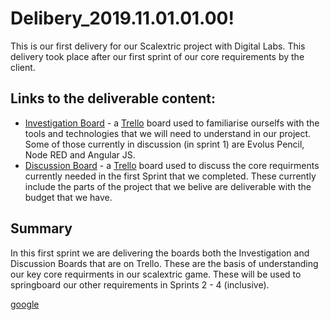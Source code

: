 ﻿# Delibery_2019.11.01.01.00!

This is our first delivery for our Scalextric project with Digital Labs. This delivery took place after our first sprint of our core requirements by the client.


## Links to the deliverable content:

- [Investigation Board]([https://trello.com/b/OISN7iJA/investigations](https://trello.com/b/OISN7iJA/investigations)) - a [Trello]([https://trello.com/en-GB](https://trello.com/en-GB)) board used to familiarise ourselfs with the tools and technologies that we will need to understand in our project. Some of those currently in discussion (in sprint 1) are Evolus Pencil, Node RED and Angular JS.
- [Discussion Board]([https://trello.com/b/oaYDbgei/discussions](https://trello.com/b/oaYDbgei/discussions)) - a [Trello]([https://trello.com/en-GB](https://trello.com/en-GB)) board used to discuss the core requirments currently needed in the first Sprint that we completed. These currently include the parts of the project that we belive are deliverable with the budget that we have.

## Summary

In this first sprint we are delivering the boards both the Investigation and Discussion Boards that are on Trello. These are the basis of understanding our key core requirments in our scalextric game. These will be used to springboard our other requirements in Sprints 2 - 4 (inclusive).

[google](www.google.co.uk)

